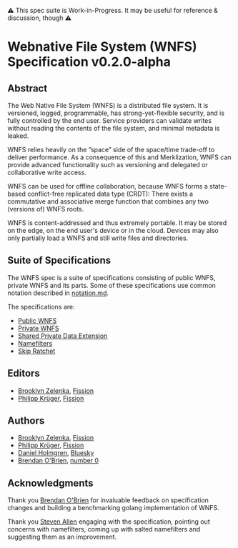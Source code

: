 ⚠️ This spec suite is Work-in-Progress. It may be useful for reference & discussion, though ⚠️

# Webnative File System (WNFS) Specification v0.2.0-alpha

## Abstract

The Web Native File System (WNFS) is a distributed file system. It is versioned, logged, programmable, has strong-yet-flexible security, and is fully controlled by the end user. Service providers can validate writes without reading the contents of the file system, and minimal metadata is leaked.

WNFS relies heavily on the ”space” side of the space/time trade-off to deliver performance. As a consequence of this and Merklization, WNFS can provide advanced functionality such as versioning and delegated or collaborative write access.

WNFS can be used for offline collaboration, because WNFS forms a state-based conflict-free replicated data type (CRDT): There exists a commutative and associative merge function that combines any two (versions of) WNFS roots.

WNFS is content-addressed and thus extremely portable. It may be stored on the edge, on the end user's device or in the cloud. Devices may also only partially load a WNFS and still write files and directories.


## Suite of Specifications

The WNFS spec is a suite of specifications consisting of public WNFS, private WNFS and its parts. Some of these specifications use common notation described in [notation.md](/spec/notation.md).

The specifications are:
- [Public WNFS](/spec/public-wnfs.md)
- [Private WNFS](/spec/private-wnfs.md)
- [Shared Private Data Extension](/spec/shared-private-data.md)
- [Namefilters](/spec/namefilter.md)
- [Skip Ratchet](/spec/skip-ratchet.md)
## Editors

* [Brooklyn Zelenka](https://github.com/expede), [Fission](https://fission.codes)
* [Philipp Krüger](https://github.com/matheus23), [Fission](https://fission.codes)

## Authors

* [Brooklyn Zelenka](https://github.com/expede), [Fission](https://fission.codes)
* [Philipp Krüger](https://github.com/matheus23), [Fission](https://fission.codes)
* [Daniel Holmgren](https://github.com/dholms), [Bluesky](https://blueskyweb.xyz/)
* [Brendan O'Brien](https://github.com/b5), [number 0](https://www.n0.computer)

## Acknowledgments

Thank you [Brendan O'Brien](https://github.com/b5) for invaluable feedback on specification changes and building a benchmarking golang implementation of WNFS.

Thank you [Steven Allen](https://github.com/stebalien) engaging with the specification, pointing out concerns with namefilters, coming up with salted namefilters and suggesting them as an improvement.
